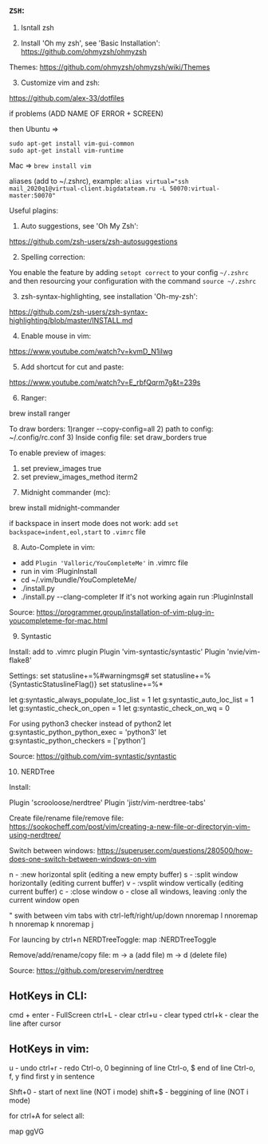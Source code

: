 ### `ZSH`:

1. Isntall zsh

2. Install 'Oh my zsh', see 'Basic Installation':
https://github.com/ohmyzsh/ohmyzsh

Themes:
https://github.com/ohmyzsh/ohmyzsh/wiki/Themes

3. Customize vim and zsh:

https://github.com/alex-33/dotfiles

if problems (ADD NAME OF ERROR + SCREEN)

then
Ubuntu => 
```
sudo apt-get install vim-gui-common
sudo apt-get install vim-runtime
```

Mac => `brew install vim`

aliases (add to ~/.zshrc), example:
`alias virtual="ssh mail_2020q1@virtual-client.bigdatateam.ru -L 50070:virtual-master:50070"`


Useful plagins:

1. Auto suggestions, see 'Oh My Zsh':

https://github.com/zsh-users/zsh-autosuggestions

2. Spelling correction:

You enable the feature by adding `setopt correct` to your config `~/.zshrc` and then resourcing your configuration with the command `source ~/.zshrc`

3. zsh-syntax-highlighting, see installation 'Oh-my-zsh':

https://github.com/zsh-users/zsh-syntax-highlighting/blob/master/INSTALL.md

4. Enable mouse in vim:

https://www.youtube.com/watch?v=kvmD_N1iIwg

5. Add shortcut for cut and paste:

https://www.youtube.com/watch?v=E_rbfQqrm7g&t=239s

6. Ranger:

brew install ranger

To draw borders:
1)ranger --copy-config=all
2) path to config: ~/.config/rc.conf
3) Inside config file: set draw_borders true

To enable preview of images:
1) set preview_images true
2) set preview_images_method iterm2

7. Midnight commander (mc):

brew install midnight-commander

if backspace in insert mode does not work:
add `set backspace=indent,eol,start` to `.vimrc` file


8. Auto-Complete in vim:

- add `Plugin 'Valloric/YouCompleteMe'` in .vimrc file
- run in vim :PluginInstall
- cd ~/.vim/bundle/YouCompleteMe/
- ./install.py
- ./install.py --clang-completer
If it's not working again run :PluginInstall

Source: https://programmer.group/installation-of-vim-plug-in-youcompleteme-for-mac.html

9. Syntastic

Install:
add to .vimrc plugin
Plugin 'vim-syntastic/syntastic'
Plugin 'nvie/vim-flake8'

Settings:
set statusline+=%#warningmsg#
set statusline+=%{SyntasticStatuslineFlag()}
set statusline+=%*

let g:syntastic_always_populate_loc_list = 1
let g:syntastic_auto_loc_list = 1
let g:syntastic_check_on_open = 1
let g:syntastic_check_on_wq = 0

For using python3 checker instead of python2
let g:syntastic_python_python_exec = 'python3'
let g:syntastic_python_checkers = ['python']

Source:
https://github.com/vim-syntastic/syntastic

10. NERDTree 

Install: 

Plugin 'scrooloose/nerdtree'
Plugin 'jistr/vim-nerdtree-tabs'

Create file/rename file/remove file:
https://sookocheff.com/post/vim/creating-a-new-file-or-directoryin-vim-using-nerdtree/

Switch between windows:
https://superuser.com/questions/280500/how-does-one-switch-between-windows-on-vim

<C-w>n - :new horizontal split (editing a new empty buffer)
<C-w>s - :split window horizontally (editing current buffer)
<C-w>v - :vsplit window vertically (editing current buffer)
<C-w>c - :close window
<C-w>o - close all windows, leaving :only the current window open

" swith between vim tabs with ctrl-left/right/up/down
nnoremap <C-Right> <C-W>l
nnoremap <C-Left> <C-W>h
nnoremap <C-Up> <C-W>k
nnoremap <C-Down> <C-W>j
  
For launcing by ctrl+n NERDTreeToggle:
map <C-n> :NERDTreeToggle<CR>

Remove/add/rename/copy file:
m -> a (add file)
m -> d (delete file)

Source:
https://github.com/preservim/nerdtree

## HotKeys in CLI:
cmd + enter - FullScreen
ctrl+L - clear
ctrl+u - clear typed 
ctrl+k - clear the line after cursor

## HotKeys in vim:
u - undo
ctrl+r - redo
Ctrl-o, 0 beginning of line
Ctrl-o, $ end of line
Ctrl-o, f, y find first y in sentence

Shft+0 - start of next line (NOT i mode)
shift+$ - beggining of line (NOT i mode)





for ctrl+A for select all:

map <C-a> <esc>ggVG<CR>
